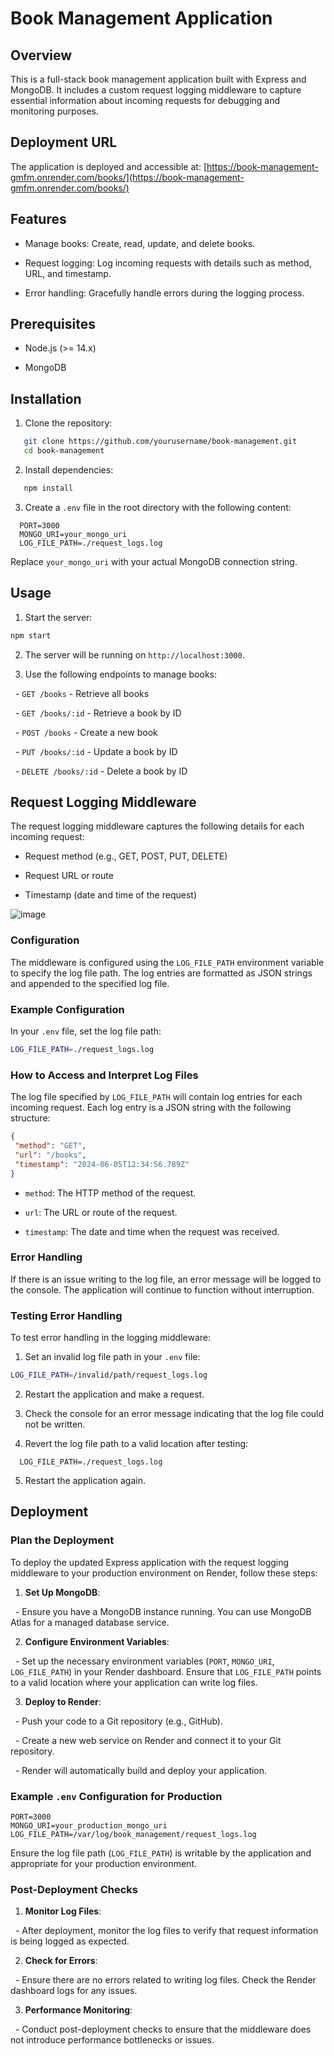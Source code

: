# Book Management Application

## Overview

This is a full-stack book management application built with Express and MongoDB. It includes a custom request logging middleware to capture essential information about incoming requests for debugging and monitoring purposes.

## Deployment URL

The application is deployed and accessible at: [https://book-management-gmfm.onrender.com/books/](https://book-management-gmfm.onrender.com/books/)

## Features

- Manage books: Create, read, update, and delete books.

- Request logging: Log incoming requests with details such as method, URL, and timestamp.

- Error handling: Gracefully handle errors during the logging process.

## Prerequisites

- Node.js (>= 14.x)

- MongoDB

## Installation

1. Clone the repository:

```sh
   git clone https://github.com/yourusername/book-management.git
   cd book-management
```

2. Install dependencies:

```sh
   npm install
```

3. Create a `.env` file in the root directory with the following content:



```plaintext
  PORT=3000
  MONGO_URI=your_mongo_uri
  LOG_FILE_PATH=./request_logs.log
```


Replace `your_mongo_uri` with your actual MongoDB connection string.



## Usage



1. Start the server:

```sh
npm start

```

2. The server will be running on `http://localhost:3000`.


3. Use the following endpoints to manage books:



  - `GET /books` - Retrieve all books

  - `GET /books/:id` - Retrieve a book by ID

  - `POST /books` - Create a new book

  - `PUT /books/:id` - Update a book by ID

  - `DELETE /books/:id` - Delete a book by ID



## Request Logging Middleware

The request logging middleware captures the following details for each incoming request:

- Request method (e.g., GET, POST, PUT, DELETE)

- Request URL or route

- Timestamp (date and time of the request)

![image](https://github.com/utkarshrajdev/Book-management/assets/108168962/a883f209-af4b-41e1-92f7-411afb099a45)


### Configuration

The middleware is configured using the `LOG_FILE_PATH` environment variable to specify the log file path. The log entries are formatted as JSON strings and appended to the specified log file.



### Example Configuration

In your `.env` file, set the log file path:



```sh
LOG_FILE_PATH=./request_logs.log

``` 



### How to Access and Interpret Log Files



The log file specified by `LOG_FILE_PATH` will contain log entries for each incoming request. Each log entry is a JSON string with the following structure:

```json
{
 "method": "GET",
 "url": "/books",
 "timestamp": "2024-06-05T12:34:56.789Z"
}

```

- `method`: The HTTP method of the request.

- `url`: The URL or route of the request.

- `timestamp`: The date and time when the request was received.

### Error Handling

If there is an issue writing to the log file, an error message will be logged to the console. The application will continue to function without interruption.

### Testing Error Handling

To test error handling in the logging middleware:

1. Set an invalid log file path in your `.env` file:

```sh
LOG_FILE_PATH=/invalid/path/request_logs.log

```

2. Restart the application and make a request.

3. Check the console for an error message indicating that the log file could not be written.

4. Revert the log file path to a valid location after testing:

```plaintext
  LOG_FILE_PATH=./request_logs.log
```



5. Restart the application again.

## Deployment

### Plan the Deployment

To deploy the updated Express application with the request logging middleware to your production environment on Render, follow these steps:

1. **Set Up MongoDB**:

  - Ensure you have a MongoDB instance running. You can use MongoDB Atlas for a managed database service.

2. **Configure Environment Variables**:

  - Set up the necessary environment variables (`PORT`, `MONGO_URI`, `LOG_FILE_PATH`) in your Render dashboard. Ensure that `LOG_FILE_PATH` points to a valid location where your application can write log files.

3. **Deploy to Render**:

  - Push your code to a Git repository (e.g., GitHub).

  - Create a new web service on Render and connect it to your Git repository.

  - Render will automatically build and deploy your application.

### Example `.env` Configuration for Production

```plaintext
PORT=3000
MONGO_URI=your_production_mongo_uri
LOG_FILE_PATH=/var/log/book_management/request_logs.log

```

Ensure the log file path (`LOG_FILE_PATH`) is writable by the application and appropriate for your production environment.

### Post-Deployment Checks

1. **Monitor Log Files**:

  - After deployment, monitor the log files to verify that request information is being logged as expected.

2. **Check for Errors**:

  - Ensure there are no errors related to writing log files. Check the Render dashboard logs for any issues.

3. **Performance Monitoring**:

  - Conduct post-deployment checks to ensure that the middleware does not introduce performance bottlenecks or issues.

